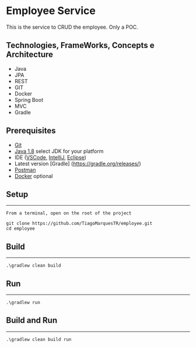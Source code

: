 
# Employee Service
This is the service to CRUD the employee. Only a POC.

## Technologies, FrameWorks, Concepts e Architecture

* Java
* JPA
* REST
* GIT
* Docker
* Spring Boot
* MVC
* Gradle

## Prerequisites

* [Git](https://git-scm.com/downloads)
* [Java 1.8](https://docs.aws.amazon.com/corretto/latest/corretto-8-ug/downloads-list.html) select JDK for your platform
* IDE ([VSCode](https://code.visualstudio.com/download), [IntelliJ](https://www.jetbrains.com/idea/download/#section=windows), [Eclipse](https://www.eclipse.org/downloads/))
* Latest version [Gradle] (https://gradle.org/releases/)
* [Postman](https://www.getpostman.com/downloads/)
* [Docker](https://www.docker.com/products/docker-desktop) optional

## Setup
---
    From a terminal, open on the root of the project

    git clone https://github.com/TiagoMarquesTR/employee.git
    cd employee

## Build
---
    .\gradlew clean build

## Run
---
    .\gradlew run

## Build and Run
---
    .\gradlew clean build run